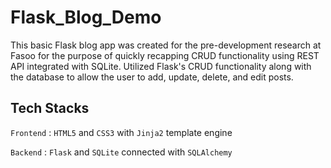 # Flask_Blog_Demo

This basic Flask blog app was created for the pre-development research at Fasoo for the purpose of quickly recapping CRUD functionality using REST API integrated with SQLite.
Utilized Flask's CRUD functionality along with the database to allow the user to add, update, delete, and edit posts.

## Tech Stacks

`Frontend`  : `HTML5` and `CSS3` with `Jinja2` template engine

`Backend`   : `Flask` and `SQLite` connected with `SQLAlchemy`

